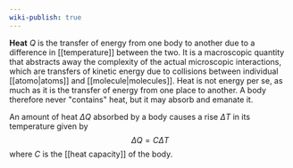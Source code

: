 ```yaml
---
wiki-publish: true
---
```

**Heat** $Q$ is the transfer of energy from one body to another due to a difference in [[temperature]] between the two. It is a macroscopic quantity that abstracts away the complexity of the actual microscopic interactions, which are transfers of kinetic energy due to collisions between individual [[atomo|atoms]] and [[molecule|molecules]]. Heat is not energy per se, as much as it is the transfer of energy from one place to another. A body therefore never "contains" heat, but it may absorb and emanate it.

An amount of heat $\Delta Q$ absorbed by a body causes a rise $\Delta T$ in its temperature given by
$$\Delta Q=C\Delta T$$
where $C$ is the [[heat capacity]] of the body.